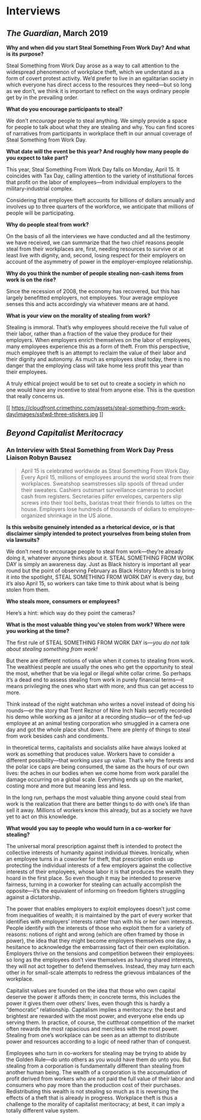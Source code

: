 # Interviews

## _The Guardian_, March 2019

**Why and when did you start Steal Something From Work Day? And what is its purpose?**

Steal Something from Work Day arose as a way to call attention to the widespread phenomenon of workplace theft, which we understand as a form of covert protest activity. We’d prefer to live in an egalitarian society in which everyone has direct access to the resources they need—but so long as we don’t, we think it is important to reflect on the ways ordinary people get by in the prevailing order.

**What do you encourage participants to steal?**

We don’t _encourage_ people to steal anything. We simply provide a space for people to talk about what they are stealing and why. You can find scores of narratives from participants in workplace theft in our annual coverage of Steal Something from Work Day.

**What date will the event be this year? And roughly how many people do you expect to take part?**

This year, Steal Something From Work Day falls on Monday, April 15. It coincides with Tax Day, calling attention to the variety of institutional forces that profit on the labor of employees—from individual employers to the military-industrial complex.

Considering that employee theft accounts for billions of dollars annually and involves up to three quarters of the workforce, we anticipate that millions of people will be participating.

**Why do people steal from work?**

On the basis of all the interviews we have conducted and all the testimony we have received, we can summarize that the two chief reasons people steal from their workplaces are, first, needing resources to survive or at least live with dignity, and, second, losing respect for their employers on account of the asymmetry of power in the employer-employee relationship.

**Why do you think the number of people stealing non-cash items from work is on the rise?**

Since the recession of 2008, the economy has recovered, but this has largely benefitted employers, not employees. Your average employee senses this and acts accordingly via whatever means are at hand.

**What is your view on the morality of stealing from work?**

Stealing is immoral. That’s why employees should receive the full value of their labor, rather than a fraction of the value they produce for their employers. When employers enrich themselves on the labor of employees, many employees experience this as a form of theft. From this perspective, much employee theft is an attempt to reclaim the value of their labor and their dignity and autonomy. As much as employees steal today, there is no danger that the employing class will take home less profit this year than their employees.

A truly ethical project would be to set out to create a society in which no one would have any incentive to steal from anyone else. This is the question that really concerns us.

[[ https://cloudfront.crimethinc.com/assets/steal-something-from-work-day/images/ssfwd-three-stickers.jpg ]]

## _Beyond Capitalist Meritocracy_

### An Interview with Steal Something from Work Day Press Liaison Robyn Bausez

> April 15 is celebrated worldwide as Steal Something From Work Day. Every April 15, millions of employees around the world steal from their workplaces. Sweatshop seamstresses slip spools of thread under their sweaters. Cashiers outsmart surveillance cameras to pocket cash from registers. Secretaries pilfer envelopes, carpenters slip screws into their tool belts, baristas treat their friends to lattes on the house. Employers lose hundreds of thousands of dollars to employee-organized shrinkage in the US alone.

**Is this website genuinely intended as a rhetorical device, or is that disclaimer simply intended to protect yourselves from being stolen from via lawsuits?**

We don’t need to encourage people to steal from work—they’re already doing it, whatever anyone thinks about it. STEAL SOMETHING FROM WORK DAY is simply an awareness day. Just as Black history is important all year round but the point of observing February as Black History Month is to bring it into the spotlight, STEAL SOMETHING FROM WORK DAY is every day, but it’s also April 15, so workers can take time to think about what is being stolen from them.

**Who steals more, consumers or employees?**

Here’s a hint: which way do they point the cameras?

**What is the most valuable thing you’ve stolen from work? Where were you working at the time?**

The first rule of STEAL SOMETHING FROM WORK DAY is—_you do not talk about stealing something from work!_

But there are different notions of value when it comes to stealing from work. The wealthiest people are usually the ones who get the opportunity to steal the most, whether that be via legal or illegal white collar crime. So perhaps it’s a dead end to assess stealing from work in purely financial terms—it means privileging the ones who start with more, and thus can get access to more.

Think instead of the night watchman who writes a novel instead of doing his rounds—or the story that Trent Reznor of Nine Inch Nails secretly recorded his demo while working as a janitor at a recording studio—or of the fed-up employee at an animal testing corporation who smuggled in a camera one day and got the whole place shut down. There are plenty of things to steal from work besides cash and condiments.

In theoretical terms, capitalists and socialists alike have always looked at work as something that produces value. Workers have to consider a different possibility—that working _uses up_ value. That’s why the forests and the polar ice caps are being consumed, the same as the hours of our own lives: the aches in our bodies when we come home from work parallel the damage occurring on a global scale. Everything ends up on the market, costing more and more but meaning less and less.

In the long run, perhaps the most valuable thing anyone could steal from work is the realization that there are better things to do with one’s life than sell it away. Millions of workers know this already, but as a society we have yet to act on this knowledge.

**What would you say to people who would turn in a co-worker for stealing?**

The universal moral prescription against theft is intended to protect the collective interests of humanity against individual thieves. Ironically, when an employee turns in a coworker for theft, that prescription ends up protecting the individual interests of a few employers against the collective interests of their employees, whose labor it is that produces the wealth they hoard in the first place. So even though it may be intended to preserve fairness, turning in a coworker for stealing can actually accomplish the opposite—it’s the equivalent of informing on freedom fighters struggling against a dictatorship.

The power that enables employers to exploit employees doesn’t just come from inequalities of wealth; it is maintained by the part of every worker that identifies with employers’ interests rather than with his or her own interests. People identify with the interests of those who exploit them for a variety of reasons: notions of right and wrong (which are often framed by those in power), the idea that they might become employers themselves one day, a hesitance to acknowledge the embarrassing fact of their own exploitation. Employers thrive on the tensions and competition between their employees: so long as the employees don’t view themselves as having shared interests, they will not act together to defend themselves. Instead, they may turn each other in for small-scale attempts to redress the grievous imbalances of the workplace.

Capitalist values are founded on the idea that those who own capital deserve the power it affords them; in concrete terms, this includes the power it gives them over others’ lives, even though this is hardly a “democratic” relationship. Capitalism implies a meritocracy: the best and brightest are rewarded with the most power, and everyone else ends up serving them. In practice, of course, the cutthroat competition of the market often rewards the most rapacious and merciless with the most power. Stealing from one’s workplace can be seen as an attempt to distribute power and resources according to a logic of need rather than of conquest.

Employees who turn in co-workers for stealing may be trying to abide by the Golden Rule—do unto others as you would have them do unto you. But stealing from a corporation is fundamentally different than stealing from another human being. The wealth of a corporation is the accumulation of profit derived from workers who are not paid the full value of their labor and consumers who pay more than the production cost of their purchases. Redistributing this wealth is not stealing so much as it is reversing the effects of a theft that is already in progress. Workplace theft is thus a challenge to the morality of capitalist meritocracy; at best, it can imply a totally different value system.
